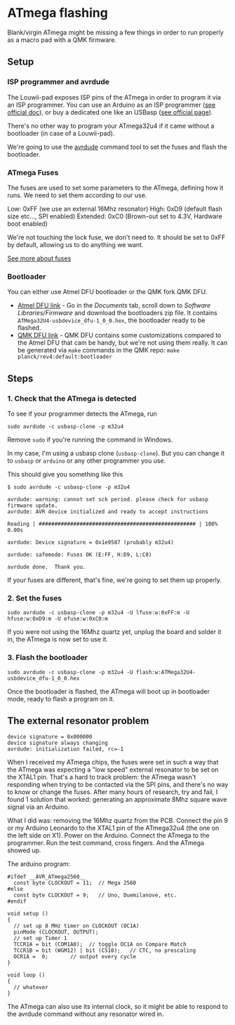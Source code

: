 # ATmega flashing

Blank/virgin ATmega might be missing a few things in order to run properly as a macro pad with a QMK firmware.

## Setup

### ISP programmer and avrdude

The Louwii-pad exposes ISP pins of the ATmega in order to program it via an ISP programmer. You can use an Arduino as an ISP programmer ([see official doc](https://www.arduino.cc/en/tutorial/arduinoISP#toc2)), or buy a dedicated one like an USBasp ([see official page](https://www.fischl.de/usbasp/)).

There's no other way to program your ATmega32u4 if it came without a bootloader (in case of a Louwii-pad).

We're going to use the [avrdude](https://www.nongnu.org/avrdude/) command tool to set the fuses and flash the bootloader.

### ATmega Fuses

The fuses are used to set some parameters to the ATmega, defining how it runs. We need to set them according to our use.

Low: 0xFF (we use an external 16Mhz resonator)
High: 0xD9 (default flash size etc..., SPI enabled)
Extended: 0xC0 (Brown-out set to 4.3V, Hardware boot enabled)

We're not touching the lock fuse, we don't need to. It should be set to 0xFF by default, allowing us to do anything we want.

[See more about fuses](https://eleccelerator.com/fusecalc/fusecalc.php?chip=atmega32u4&LOW=FF&HIGH=D9&EXTENDED=C0&LOCKBIT=FF)

### Bootloader

You can either use Atmel DFU bootloader or the QMK fork QMK DFU.

* [Atmel DFU link](https://www.microchip.com/wwwproducts/en/ATmega32U4#additional-features) - Go in the _Documents_ tab, scroll down to _Software Libraries/Firmware_ and download the bootloaders zip file. It contains `ATMega32U4-usbdevice_dfu-1_0_0.hex`, the bootloader ready to be flashed.
* [QMK DFU link](https://docs.qmk.fm/#/flashing?id=qmk-dfu) - QMK DFU contains some customizations compared to the Atmel DFU that cam be handy, but we're not using them really. It can be generated via `make` commands in the QMK repo: `make planck/rev4:default:bootloader`

## Steps

### 1. Check that the ATmega is detected

To see if your programmer detects the ATmega, run

```
sudo avrdude -c usbasp-clone -p m32u4
```

Remove `sudo` if you're running the command in Windows.

In my case, I'm using a usbasp clone (`usbasp-clone`). But you can change it to `usbasp` or `arduino` or any other programmer you use.

This should give you something like this

```
$ sudo avrdude -c usbasp-clone -p m32u4

avrdude: warning: cannot set sck period. please check for usbasp firmware update.
avrdude: AVR device initialized and ready to accept instructions

Reading | ################################################## | 100% 0.00s

avrdude: Device signature = 0x1e9587 (probably m32u4)

avrdude: safemode: Fuses OK (E:FF, H:D9, L:C0)

avrdude done.  Thank you.
```

If your fuses are different, that's fine, we're going to set them up properly.

### 2. Set the fuses

```
sudo avrdude -c usbasp-clone -p m32u4 -U lfuse:w:0xFF:m -U hfuse:w:0xD9:m -U efuse:w:0xC0:m
```

If you were not using the 16Mhz quartz yet, unplug the board and solder it in, the ATmega is now set to use it.


### 3. Flash the bootloader

```
sudo avrdude -c usbasp-clone -p m32u4 -U flash:w:ATMega32U4-usbdevice_dfu-1_0_0.hex
```

Once the bootloader is flashed, the ATmega will boot up in bootloader mode, ready to flash a program on it.

## The external resonator problem

```
device signature = 0x000000
device signature always changing
avrdude: initialization failed, rc=-1
```

When I received my ATmega chips, the fuses were set in such a way that the ATmega was expecting a "low speed" external resonator to be set on the XTAL1 pin. That's a hard to track problem: the ATmega wasn't responding when trying to be contacted via the SPI pins, and there's no way to know or change the fuses. After many hours of research, try and fail, I found 1 solution that worked: generating an approximate 8Mhz square wave signal via an Arduino.

What I did was: removing the 16Mhz quartz from the PCB. Connect the pin 9 or my Arduino Leonardo to the XTAL1 pin of the ATmega32u4 (the one on the left side on X1). Power on the Arduino. Connect the ATmega to the programmer. Run the test command, cross fingers. And the ATmega showed up.

The arduino program:

```
#ifdef __AVR_ATmega2560__
  const byte CLOCKOUT = 11;  // Mega 2560
#else
  const byte CLOCKOUT = 9;   // Uno, Duemilanove, etc.
#endif

void setup ()
{
  // set up 8 MHz timer on CLOCKOUT (OC1A)
  pinMode (CLOCKOUT, OUTPUT);
  // set up Timer 1
  TCCR1A = bit (COM1A0);  // toggle OC1A on Compare Match
  TCCR1B = bit (WGM12) | bit (CS10);   // CTC, no prescaling
  OCR1A =  0;       // output every cycle
}

void loop ()
{
  // whatever
}
```

The ATmega can also use its internal clock, so it might be able to respond to the avrdude command without any resonator wired in.
